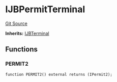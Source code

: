 # IJBPermitTerminal
[Git Source](https://github.com/Bananapus/nana-core/blob/2998dca2fbd2658e2c8791d6dc8348147d69e28e/src/interfaces/IJBPermitTerminal.sol)

**Inherits:**
[IJBTerminal](/src/interfaces/IJBTerminal.sol/interface.IJBTerminal.md)


## Functions
### PERMIT2


```solidity
function PERMIT2() external returns (IPermit2);
```

